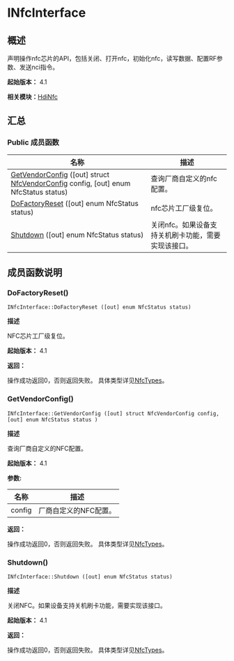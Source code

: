 # INfcInterface


## 概述

声明操作nfc芯片的API，包括关闭、打开nfc，初始化nfc，读写数据、配置RF参数、发送nci指令。

**起始版本：** 4.1

**相关模块：**[HdiNfc](_hdi_nfc_v11.md)


## 汇总


### Public 成员函数

| 名称 | 描述 | 
| -------- | -------- |
| [GetVendorConfig](#getvendorconfig) ([out] struct [NfcVendorConfig](_nfc_vendor_config_v11.md) config, [out] enum NfcStatus status) | 查询厂商自定义的nfc配置。 | 
| [DoFactoryReset](#dofactoryreset) ([out] enum NfcStatus status) | nfc芯片工厂级复位。 | 
| [Shutdown](#shutdown) ([out] enum NfcStatus status) | 关闭nfc。如果设备支持关机刷卡功能，需要实现该接口。 | 


## 成员函数说明


### DoFactoryReset()

```
INfcInterface::DoFactoryReset ([out] enum NfcStatus status)
```

**描述**


NFC芯片工厂级复位。

**起始版本：** 4.1

**返回：**

操作成功返回0，否则返回失败。 具体类型详见[NfcTypes](_nfc_types_8idl_v10.md)。


### GetVendorConfig()

```
INfcInterface::GetVendorConfig ([out] struct NfcVendorConfig config, [out] enum NfcStatus status )
```

**描述**


查询厂商自定义的NFC配置。

**起始版本：** 4.1

**参数:**

| 名称 | 描述 | 
| -------- | -------- |
| config | 厂商自定义的NFC配置。 | 

**返回：**

操作成功返回0，否则返回失败。 具体类型详见[NfcTypes](_nfc_types_8idl_v10.md)。


### Shutdown()

```
INfcInterface::Shutdown ([out] enum NfcStatus status)
```

**描述**


关闭NFC。如果设备支持关机刷卡功能，需要实现该接口。

**起始版本：** 4.1

**返回：**

操作成功返回0，否则返回失败。 具体类型详见[NfcTypes](_nfc_types_8idl_v10.md)。
